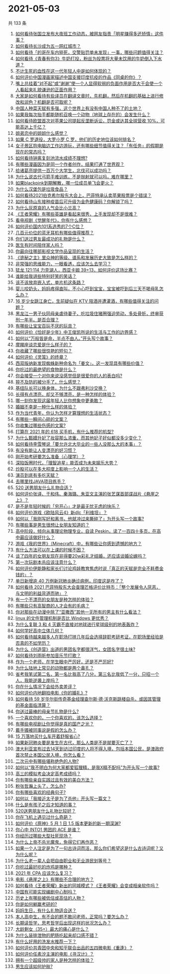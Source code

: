 # 2021-05-03

共 133 条

<!-- BEGIN -->
<!-- 最后更新时间 Mon May 03 2021 19:01:44 GMT+0800 (China Standard Time) -->

1. [如何看待张国立发布大夜班工作动态，被网友指责「明星赚得多还矫情」这件事？](https://www.zhihu.com/question/457625710)
2. [如何看待长沙成为五一网红城市？](https://www.zhihu.com/question/457303834)
3. [如何看待「的哥在车内猝死，交警贴罚单未发现」一事，哪些问题值得关注？](https://www.zhihu.com/question/457613358)
4. [如何看待《青春有你3》牛奶打投，粉丝为投票将大量未饮用的牛奶倒入下水道？](https://www.zhihu.com/question/457119531)
5. [不计生死的血性在这一代年轻人中是如何体现的？](https://www.zhihu.com/question/455928947)
6. [如何评价中国漫画家描述中国支援印度抗疫的作品《同桌的你》？](https://www.zhihu.com/question/457620550)
7. [嘴上总挂着“对不起”或“谢谢”使一个人显得软弱的负面作用是否大于会使一个人看起来礼貌谦逊的正面作用？](https://www.zhihu.com/question/25052958)
8. [大家是如何看待有些译员在翻译文章时，先机翻，然后在机翻的基础上进行修改和润色？机翻是否可取呢？](https://www.zhihu.com/question/453300590)
9. [中国人种菜天赋有多强，这个世界上有没有中国人种不了的土地？](https://www.zhihu.com/question/457311138)
10. [如果我每次抬手都能随机召唤一个动物（地球上存在的）会发生什么？](https://www.zhihu.com/question/457184253)
11. [如何看待欧盟首次对苹果公司提起反垄断诉讼，罚金或达其全球营收
    10%，可能高达上千亿？](https://www.zhihu.com/question/457427264)
12. [姐弟恋中的姐姐什么感觉？](https://www.zhihu.com/question/451689518)
13. [如果 C 罗退役，大罗小罗 C 罗，他们的历史地位该如何排名？](https://www.zhihu.com/question/384740207)
14. [女子景区抱电脑边工作边游玩，还有哪些细节值得关注？「有任务」的假期是现在的常态吗？](https://www.zhihu.com/question/457540899)
15. [如何看待钟离复刻池流水成绩不理想?](https://www.zhihu.com/question/457248572)
16. [有哪些漫画因为是同一个作者创作，结果打通了世界观？](https://www.zhihu.com/question/437451134)
17. [给诸葛亮提供一百万个大学生，北伐可以成功吗？](https://www.zhihu.com/question/443277138)
18. [为什么说古代弓箭手难训练，不是抛射就可以吗，难在哪里？](https://www.zhihu.com/question/349584247)
19. [如果blackpink到期解散，哪一位成员单飞会更火？](https://www.zhihu.com/question/455213754)
20. [为什么汉堡包是垃圾食品？](https://www.zhihu.com/question/382868803)
21. [如何看待2021伯克希尔股东大会上，巴菲特承认卖苹果股票是个错误？](https://www.zhihu.com/question/457488859)
22. [如何看待山东接种疫苗后可升级为金色健康码？你解锁了吗？](https://www.zhihu.com/question/457670626)
23. [为什么灰原哀的人气会比小兰高？](https://www.zhihu.com/question/382637152)
24. [《王者荣耀》有哪些英雄是看起来很秀，上手发现却不是很难？](https://www.zhihu.com/question/456199987)
25. [看电视剧《觉醒年代》，你有什么感想？](https://www.zhihu.com/question/450120675)
26. [如何评价国内101系选秀的7个C位？](https://www.zhihu.com/question/456871781)
27. [几百元价位的蓝牙耳机有哪些值得推荐？](https://www.zhihu.com/question/450380739)
28. [你们送过男友最成功的礼物是什么？](https://www.zhihu.com/question/25865753)
29. [医生有时间陪伴家人吗？](https://www.zhihu.com/question/307677298)
30. [你最向往哪部影视文学作品呈现的生活？](https://www.zhihu.com/question/456677630)
31. [《诡秘之主》里众神的等级、谱系和发展历史大致是怎么样的？](https://www.zhihu.com/question/344358183)
32. [非常强的思维能力，一眼看透，应该怎么去学习？](https://www.zhihu.com/question/447265742)
33. [猛龙 121:114 力克湖人，西亚卡姆
    39+13，如何评价这场比赛？](https://www.zhihu.com/question/457619531)
34. [谁能给我讲些特别好笑的笑话？](https://www.zhihu.com/question/437888004)
35. [该不该放弃嵌入式，单片机这条路？](https://www.zhihu.com/question/370606355)
36. [婴儿咬奶头，妈妈疼得直叫，不小心吓到宝宝，宝宝被吓到后三天不喝母乳怎么办？](https://www.zhihu.com/question/455850698)
37. [16 岁少女跳江身亡，生前疑似在 KTV
    陪酒并遭灌酒，有哪些值得关注的问题？](https://www.zhihu.com/question/457401334)
38. [黑龙江一男子伙同母亲虐待妻子，吃垃圾住猪圈强迫劳动，多处骨折，终审获刑一年半。是否合理？](https://www.zhihu.com/question/457256890)
39. [有哪些让宝宝百玩不厌的玩具？](https://www.zhihu.com/question/347811760)
40. [如何评价《恰好是少年》中王俊凯所说的生活与工作的边界感？](https://www.zhihu.com/question/457566855)
41. [如何以“万般皆是命，半点不由人。”开头写个故事？](https://www.zhihu.com/question/446397308)
42. [摩羯座谈恋爱是什么样子的？](https://www.zhihu.com/question/452356824)
43. [你收藏了哪些很惊艳的短句？](https://www.zhihu.com/question/456852823)
44. [如何评价《灵笼》的终章？](https://www.zhihu.com/question/457072944)
45. [西双版纳新发现蜘蛛新种命名为「姜文」，这一发现具有哪些价值？](https://www.zhihu.com/question/457371552)
46. [你吃过的最绝望的食物是什么？](https://www.zhihu.com/question/266593795)
47. [你会接受一个对你来说没感觉但是很爱你的人的表白吗?](https://www.zhihu.com/question/456895806)
48. [猝不及防的被分手了，什么感觉？](https://www.zhihu.com/question/358145452)
49. [基纽队长可以换身体，为什么不跟弗利沙交换？](https://www.zhihu.com/question/456759762)
50. [长得有点漂亮，却又不够漂亮，是一种怎样的体验？](https://www.zhihu.com/question/64018902)
51. [哪一刻你发现这届年轻人比你想象中更勇敢？](https://www.zhihu.com/question/456819341)
52. [婚姻不幸是一种什么样的体验？](https://www.zhihu.com/question/267571755)
53. [作为当代青年，你认为怎样才算理想的生活状态？](https://www.zhihu.com/question/457149501)
54. [有哪些一瞬间心碎的文案？](https://www.zhihu.com/question/446133693)
55. [你收集过哪些伤感的文案?](https://www.zhihu.com/question/450594854)
56. [打算在 2021 年的 618 买手机，有什么推荐的机型?](https://www.zhihu.com/question/451810139)
57. [为什么甄嬛升妃了妆容那么浓重，而其他妃子好似都没多少变化？](https://www.zhihu.com/question/457149850)
58. [如何看待李雪琴说「要允许北大毕业的一些人没那么大的本事」？](https://www.zhihu.com/question/457408234)
59. [有没有能让人变漂亮的好习惯？](https://www.zhihu.com/question/423969924)
60. [刚开始考研要怎么准备（心理学）？](https://www.zhihu.com/question/455437305)
61. [深陷饭圈时代，「理智追星」能否成为未来娱乐大势？](https://www.zhihu.com/question/456813274)
62. [炒股可以在多大程度上影响一个人的生活？](https://www.zhihu.com/question/34200652)
63. [演员到底有多吃天赋？](https://www.zhihu.com/question/443350396)
64. [去哪里找JAVA项目练手？](https://www.zhihu.com/question/427212878)
65. [520 送男朋友什么礼物合适？](https://www.zhihu.com/question/393509849)
66. [如何评价张译、于和伟、秦海璐、朱亚文主演的张艺谋首部谍战片《悬崖之上》？](https://www.zhihu.com/question/353797140)
67. [是不是年轻时候的「穷开心」才是最无忧无虑的快乐？](https://www.zhihu.com/question/457145296)
68. [如何评价游戏《欧陆风云4》新dlc「利维坦」？](https://www.zhihu.com/question/456853065)
69. [如何以「我刚写好和离书，他就冲过来撕碎了」为开头写一个故事?](https://www.zhihu.com/question/444620739)
70. [有哪些事是男生很想让女朋友知道的？](https://www.zhihu.com/question/426854994)
71. [高中阶段，倾向从事理论物理专业，自读
    Peskin，读了一百四十多页，在高中最应该做好什么？](https://www.zhihu.com/question/457540957)
72. [游戏《我的世界》（Minecraft）中，有哪些让你感到遗憾的地方？](https://www.zhihu.com/question/451353111)
73. [有什么方法可以在上课的时候不困？](https://www.zhihu.com/question/453132101)
74. [谈了四年的女朋友现在非得要20w彩礼才结婚，还应该谈婚论嫁吗？](https://www.zhihu.com/question/445096763)
75. [第一次玩剧本杀应该注意什么？](https://www.zhihu.com/question/392135348)
76. [如何评价伊能静和家长们讨论鸡娃教育焦虑时说「真正的天赋是完全不耗费金钱的」？](https://www.zhihu.com/question/457456468)
77. [单日新增逾 40 万例新冠肺炎确诊病例，印度这是咋了？](https://www.zhihu.com/question/457388433)
78. [如何看待 2021
    巴菲特股东大会查理芒格评价比特币：「整个发展令人厌恶，与文明的利益背道而驰」？](https://www.zhihu.com/question/457486880)
79. [有一个不漂亮的女朋友是种怎样的体验？](https://www.zhihu.com/question/27433657)
80. [有哪些只有高智商的人才会有的毛病？](https://www.zhihu.com/question/301999320)
81. [你对那些在动漫中除了“亚撒西”其他一无所有的男主有什么看法？](https://www.zhihu.com/question/457327327)
82. [linux 的文件管理机制是否比 Windows 更优秀？](https://www.zhihu.com/question/455934619)
83. [为什么复联 3 和 4 灭霸不直接对地球进行星球级别的地表轰炸？](https://www.zhihu.com/question/456909902)
84. [如何学好高中立体几何？](https://www.zhihu.com/question/27632773)
85. [如何看待越来越多人在职场打拼几年后会选择辞职考研考证，在职场里经验是否真的不如学历？](https://www.zhihu.com/question/457426657)
86. [为什么《创造营》出道的男团名字都很洋气，女团名字很土味?](https://www.zhihu.com/question/456581591)
87. [如何看待刘雨昕参加音乐节打歌？](https://www.zhihu.com/question/454157222)
88. [作为一个老师，在学生眼中严厉好，还是不严厉好?](https://www.zhihu.com/question/453123833)
89. [为什么陆地上常见的动物都是两个鼻孔？](https://www.zhihu.com/question/456066433)
90. [省考我笔试第二名，第一名比我高了八分，第三名比我低了一分，只招一个人，我能逆袭上岸吗？](https://www.zhihu.com/question/325465519)
91. [你在什么情况下会给外卖差评？](https://www.zhihu.com/question/456249786)
92. [如何评价内地翻拍电影《你的婚礼》?](https://www.zhihu.com/question/374474502)
93. [如何看待 59
    岁华尔街传奇基金经理查尔斯·德·沃克斯跳楼自杀，或因其管理的基金面临清算？](https://www.zhihu.com/question/457186328)
94. [你送过最棒的母亲节礼物是什么?](https://www.zhihu.com/question/276772445)
95. [一个喜欢你的，一个你喜欢的，该怎么选择？](https://www.zhihu.com/question/457171344)
96. [有哪些电视剧让你觉得是真的国产之光？](https://www.zhihu.com/question/441124825)
97. [戴手镯被同事说是假的怎么办？](https://www.zhihu.com/question/451834381)
98. [15 万落地买什么车开着舒服省心?](https://www.zhihu.com/question/441839447)
99. [如果新冠肺炎要是发生在古代，那么人类是不是就要灭亡了？](https://www.zhihu.com/question/386034997)
100. [澳大利亚宣布过去14天到访过印度的人将不得入境，包括本国公民，是澳政府首次禁止本国公民入境，你怎么看？](https://www.zhihu.com/question/457378118)
101. [二次元中有哪些堪称绝色的人物?](https://www.zhihu.com/question/387651409)
102. [如何以“我不明白为何大家都爱狐狸精，是我X精不配吗”为开头写一个故事?](https://www.zhihu.com/question/443816329)
103. [高三的模拟考会决定高考成绩吗？](https://www.zhihu.com/question/454776438)
104. [你有哪些亲自实践过且有效的美白方法？](https://www.zhihu.com/question/19638296)
105. [粉张哲瀚上头了，怎么办?](https://www.zhihu.com/question/456001309)
106. [你有哪些喜欢的经典句子?](https://www.zhihu.com/question/454670833)
107. [如何以「我接近太子是为了杀他」开头写一篇文？](https://www.zhihu.com/question/420183279)
108. [什么是有孩子之后才知道的事？](https://www.zhihu.com/question/456245328)
109. [520送男朋友什么礼物比较好？](https://www.zhihu.com/question/321150247)
110. [你在飞机上遇见过什么奇葩？](https://www.zhihu.com/question/25871260)
111. [如何评价《原神》5 月 1 日 1.5 版本更新的新一期深渊?](https://www.zhihu.com/question/457415863)
112. [你心中 INTO1 男团的 ACE 是谁？](https://www.zhihu.com/question/457313739)
113. [你经历过哪些大型社死现场？](https://www.zhihu.com/question/439032546)
114. [为什么上帝不杀光魔鬼，免得它们再作恶？](https://www.zhihu.com/question/64073160)
115. [如果一个人注定是为了一句古诗词而活，那么你们希望这是什么古诗词呢？又为什么呢？](https://www.zhihu.com/question/453413029)
116. [为什么老一辈人会把自由职业和无业游民划等号？](https://www.zhihu.com/question/457466173)
117. [你吃过最好吃的炸鸡是哪种？](https://www.zhihu.com/question/21348636)
118. [2021 年 CPA 应该怎么复习？](https://www.zhihu.com/question/425225784)
119. [电影《悬崖之上》有哪些不合理的地方？](https://www.zhihu.com/question/457310734)
120. [如何看待《王者荣耀》新出的同城模式？《王者荣耀》会变成相亲软件吗？](https://www.zhihu.com/question/457261841)
121. [中国有可能实现编剧中心制吗？](https://www.zhihu.com/question/380565544)
122. [历史上有哪些被低估或高估的人物？](https://www.zhihu.com/question/20775329)
123. [你是如何躺赢考研的?](https://www.zhihu.com/question/452567524)
124. [妈妈生日，有什么礼物适合送？](https://www.zhihu.com/question/19591678)
125. [本人高中生，有不会的题不敢问老师，正常吗？要怎么办？](https://www.zhihu.com/question/448002468)
126. [长期读哲学，思考哲学后出现这样的状况怎么办？](https://www.zhihu.com/question/444004217)
127. [大龄剩女（35+）最大的痛心是什么？](https://www.zhihu.com/question/440901341)
128. [为什么装排泄物的肥肠吃起来却口感不错？](https://www.zhihu.com/question/344215207)
129. [有什么好用的洗发水推荐一下？](https://www.zhihu.com/question/264733291)
130. [如何评价共青团中央和知乎联合出品的五四微电影《重逢》？](https://www.zhihu.com/question/457512856)
131. [如何评价任素汐主演的电影《寻汉计》？](https://www.zhihu.com/question/452124896)
132. [拥有一个超级帅的家人是种怎样的体验？](https://www.zhihu.com/question/62302912)
133. [男生应该如何护肤?](https://www.zhihu.com/question/439729685)

<!-- END -->
